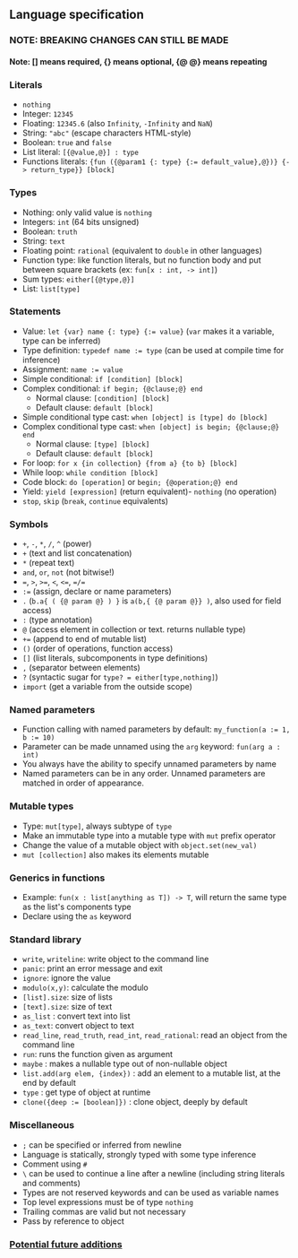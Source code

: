 ## Language specification
### NOTE: BREAKING CHANGES CAN STILL BE MADE
#### Note: [] means required, {} means optional, {@ @} means repeating

### Literals

- `nothing`
- Integer: `12345`
- Floating: `12345.6` (also `Infinity`, `-Infinity` and `NaN`)
- String: `"abc"` (escape characters HTML-style)
- Boolean: `true` and `false`
- List literal: `[{@value,@}] : type`
- Functions literals: `{fun ({@param1 {: type} {:= default_value},@})} {-> return_type}} [block]`

### Types
- Nothing: only valid value is `nothing`
- Integers: `int` (64 bits unsigned)
- Boolean: `truth`
- String: `text`
- Floating point: `rational` (equivalent to `double` in other languages)
- Function type: like function literals, but no function body and put between square brackets (ex: `fun[x : int, -> int]`)
- Sum types: `either[{@type,@}]`
- List: `list[type]`

### Statements
- Value: `let {var} name {: type} {:= value}` (`var` makes it a variable, type can be inferred)
- Type definition: `typedef name := type` (can be used at compile time for inference)
- Assignment: `name := value`
- Simple conditional: `if [condition] [block]`
- Complex conditional: `if begin; {@clause;@} end`
    - Normal clause: `[condition] [block]`
    - Default clause: `default [block]`
- Simple conditional type cast: `when [object] is [type] do [block]`
- Complex conditional type cast: `when [object] is begin; {@clause;@} end`
    - Normal clause: `[type] [block]`
    - Default clause: `default [block]`
- For loop: `for x {in collection} {from a} {to b} [block]`
- While loop: `while condition [block]`
- Code block: `do [operation]` or `begin; {@operation;@} end`
- Yield: `yield [expression]` (return equivalent)- `nothing` (no operation)
- `stop`, `skip` (`break`, `continue` equivalents)

### Symbols
- `+`, `-`, `*`, `/`, `^` (power)
- `+` (text and list concatenation)
- `*` (repeat text)
- `and`, `or`, `not` (not bitwise!)
- `=`, `>`, `>=`, `<`, `<=`, `=/=`
- `:=` (assign, declare or name parameters)
- `.` (`b.a{ ( {@ param @} ) }` is `a(b,{ {@ param @}} )`, also used for field access)
- `:` (type annotation)
- `@` (access element in collection or text. returns nullable type)
- `+=` (append to end of mutable list)
- `()` (order of operations, function access)
- `[]` (list literals, subcomponents in type definitions)
- `,` (separator between elements)
- `?` (syntactic sugar for `type? = either[type,nothing]`)
- `import` (get a variable from the outside scope)

### Named parameters
- Function calling with named parameters by default: `my_function(a := 1, b := 10)`
- Parameter can be made unnamed using the `arg` keyword: `fun(arg a : int)`
- You always have the ability to specify unnamed parameters by name
- Named parameters can be in any order. Unnamed parameters are matched in order of appearance.

### Mutable types
- Type: `mut[type]`, always subtype of `type`
- Make an immutable type into a mutable type with `mut` prefix operator
- Change the value of a mutable object with `object.set(new_val)`
- `mut [collection]` also makes its elements mutable

### Generics in functions
- Example: `fun(x : list[anything as T]) -> T`, will return the same type as the list's components type
- Declare using the `as` keyword

### Standard library
- `write`, `writeline`: write object to the command line
- `panic`: print an error message and exit
- `ignore`: ignore the value
- `modulo(x,y)`: calculate the modulo
- `[list].size`: size of lists
- `[text].size`: size of text
- `as_list` : convert text into list
- `as_text`: convert object to text
- `read_line`, `read_truth`, `read_int`, `read_rational`: read an object from the command line
- `run`: runs the function given as argument
- `maybe` : makes a nullable type out of non-nullable object
- `list.add(arg elem, {index})` : add an element to a mutable list, at the end by default
- `type` : get type of object at runtime
- `clone({deep := [boolean]})` : clone object, deeply by default

### Miscellaneous
- `;` can be specified or inferred from newline
- Language is statically, strongly typed with some type inference
- Comment using `#`
- `\` can be used to continue a line after a newline (including string literals and comments)
- Types are not reserved keywords and can be used as variable names
- Top level expressions must be of type `nothing`
- Trailing commas are valid but not necessary
- Pass by reference to object

### [Potential future additions](future.md)
